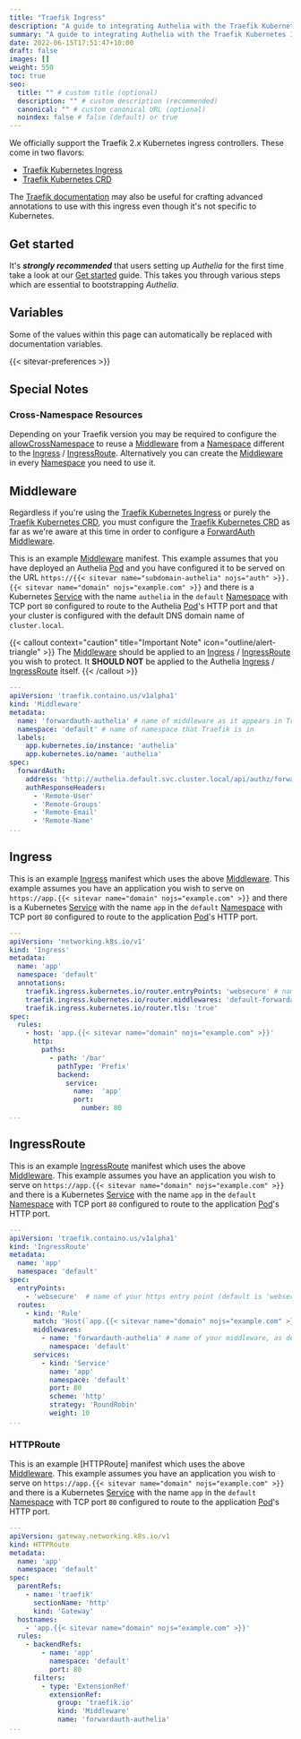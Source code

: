 ```yaml
---
title: "Traefik Ingress"
description: "A guide to integrating Authelia with the Traefik Kubernetes Ingress."
summary: "A guide to integrating Authelia with the Traefik Kubernetes Ingress."
date: 2022-06-15T17:51:47+10:00
draft: false
images: []
weight: 550
toc: true
seo:
  title: "" # custom title (optional)
  description: "" # custom description (recommended)
  canonical: "" # custom canonical URL (optional)
  noindex: false # false (default) or true
---
```


We officially support the Traefik 2.x Kubernetes ingress controllers. These come in two flavors:

* [Traefik Kubernetes Ingress](https://doc.traefik.io/traefik/providers/kubernetes-ingress/)
* [Traefik Kubernetes CRD](https://doc.traefik.io/traefik/providers/kubernetes-crd/)

The [Traefik documentation](../proxies/traefik.md) may also be useful for crafting advanced annotations to use with
this ingress even though it's not specific to Kubernetes.

## Get started

It's __*strongly recommended*__ that users setting up *Authelia* for the first time take a look at our
[Get started](../prologue/get-started.md) guide. This takes you through various steps which are essential to
bootstrapping *Authelia*.

## Variables

Some of the values within this page can automatically be replaced with documentation variables.

{{< sitevar-preferences >}}

## Special Notes

### Cross-Namespace Resources

Depending on your Traefik version you may be required to configure the
[allowCrossNamespace](https://doc.traefik.io/traefik/providers/kubernetes-crd/#allowcrossnamespace) to reuse a
[Middleware] from a [Namespace] different to the [Ingress] / [IngressRoute]. Alternatively you can create the [Middleware]
in every [Namespace] you need to use it.

## Middleware

Regardless if you're using the [Traefik Kubernetes Ingress] or purely the [Traefik Kubernetes CRD], you must configure
the [Traefik Kubernetes CRD] as far as we're aware at this time in order to configure a [ForwardAuth] [Middleware].

This is an example [Middleware] manifest. This example assumes that you have deployed an Authelia [Pod] and you have
configured it to be served on the URL `https://{{< sitevar name="subdomain-authelia" nojs="auth" >}}.{{< sitevar name="domain" nojs="example.com" >}}` and there is a Kubernetes [Service] with the name
`authelia` in the `default` [Namespace] with TCP port `80` configured to route to the Authelia [Pod]'s HTTP port and
that your cluster is configured with the default DNS domain name of `cluster.local`.

{{< callout context="caution" title="Important Note" icon="outline/alert-triangle" >}}
The [Middleware](#middleware) should be applied to an [Ingress](https://kubernetes.io/docs/concepts/services-networking/ingress/) / [IngressRoute](https://doc.traefik.io/traefik/providers/kubernetes-crd/) you wish to protect. It
__SHOULD NOT__ be applied to the Authelia [Ingress](https://kubernetes.io/docs/concepts/services-networking/ingress/) / [IngressRoute](https://doc.traefik.io/traefik/providers/kubernetes-crd/) itself.
{{< /callout >}}

```yaml {title="middleware.yml"}
---
apiVersion: 'traefik.containo.us/v1alpha1'
kind: 'Middleware'
metadata:
  name: 'forwardauth-authelia' # name of middleware as it appears in Traefik, and how you reference in ingress rules
  namespace: 'default' # name of namespace that Traefik is in
  labels:
    app.kubernetes.io/instance: 'authelia'
    app.kubernetes.io/name: 'authelia'
spec:
  forwardAuth:
    address: 'http://authelia.default.svc.cluster.local/api/authz/forward-auth'
    authResponseHeaders:
      - 'Remote-User'
      - 'Remote-Groups'
      - 'Remote-Email'
      - 'Remote-Name'
...
```

## Ingress

This is an example [Ingress] manifest which uses the above [Middleware](#middleware). This example assumes you have an
application you wish to serve on `https://app.{{< sitevar name="domain" nojs="example.com" >}}` and there is a Kubernetes [Service] with the name `app` in
the `default` [Namespace] with TCP port `80` configured to route to the application [Pod]'s HTTP port.

```yaml {title="ingress.yml"}
---
apiVersion: 'networking.k8s.io/v1'
kind: 'Ingress'
metadata:
  name: 'app'
  namespace: 'default'
  annotations:
    traefik.ingress.kubernetes.io/router.entryPoints: 'websecure' # name of your https entry point (default is 'websecure')
    traefik.ingress.kubernetes.io/router.middlewares: 'default-forwardauth-authelia@kubernetescrd' # name of your middleware, as defined in your middleware.yml
    traefik.ingress.kubernetes.io/router.tls: 'true'
spec:
  rules:
    - host: 'app.{{< sitevar name="domain" nojs="example.com" >}}'
      http:
        paths:
          - path: '/bar'
            pathType: 'Prefix'
            backend:
              service:
                name:  'app'
                port:
                  number: 80
...
```

## IngressRoute

This is an example [IngressRoute] manifest which uses the above [Middleware](#middleware). This example assumes you have
an application you wish to serve on `https://app.{{< sitevar name="domain" nojs="example.com" >}}` and there is a
Kubernetes [Service] with the name `app` in the `default` [Namespace] with TCP port `80` configured to route to the
application [Pod]'s HTTP port.

```yaml {title="ingressRoute.yml"}
---
apiVersion: 'traefik.containo.us/v1alpha1'
kind: 'IngressRoute'
metadata:
  name: 'app'
  namespace: 'default'
spec:
  entryPoints:
    - 'websecure'  # name of your https entry point (default is 'websecure')
  routes:
    - kind: 'Rule'
      match: 'Host(`app.{{< sitevar name="domain" nojs="example.com" >}}`)'
      middlewares:
        - name: 'forwardauth-authelia' # name of your middleware, as defined in your middleware.yml
          namespace: 'default'
      services:
        - kind: 'Service'
          name: 'app'
          namespace: 'default'
          port: 80
          scheme: 'http'
          strategy: 'RoundRobin'
          weight: 10
...
```

### HTTPRoute

This is an example [HTTPRoute] manifest which uses the above [Middleware](#middleware). This example assumes you have
an application you wish to serve on `https://app.{{< sitevar name="domain" nojs="example.com" >}}` and there is a
Kubernetes [Service] with the name `app` in the `default` [Namespace] with TCP port `80` configured to route to the
application [Pod]'s HTTP port.

```yaml {title="httproute.yaml"}
---
apiVersion: gateway.networking.k8s.io/v1
kind: HTTPRoute
metadata:
  name: 'app'
  namespace: 'default'
spec:
  parentRefs:
    - name: 'traefik'
      sectionName: 'http'
      kind: 'Gateway'
  hostnames:
    - 'app.{{< sitevar name="domain" nojs="example.com" >}}'
  rules:
    - backendRefs:
        - name: 'app'
          namespace: 'default'
          port: 80
      filters:
        - type: 'ExtensionRef'
          extensionRef:
            group: 'traefik.io'
            kind: 'Middleware'
            name: 'forwardauth-authelia'
...
```

[Namespace]: https://kubernetes.io/docs/concepts/overview/working-with-objects/namespaces/
[Pod]: https://kubernetes.io/docs/concepts/workloads/pods/
[Service]: https://kubernetes.io/docs/concepts/services-networking/service/
[IngressRoute]: https://doc.traefik.io/traefik/providers/kubernetes-crd/
[Ingress]: https://kubernetes.io/docs/concepts/services-networking/ingress/
[Traefik Kubernetes Ingress]: https://doc.traefik.io/traefik/providers/kubernetes-ingress/
[Traefik Kubernetes CRD]: https://doc.traefik.io/traefik/providers/kubernetes-crd/
[Middleware]: https://doc.traefik.io/traefik/middlewares/overview/
[ForwardAuth]: https://doc.traefik.io/traefik/middlewares/http/forwardauth/
